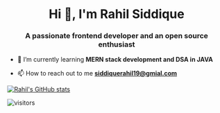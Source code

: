 <h1 align="center">Hi 👋, I'm Rahil Siddique</h1>
<h3 align="center">A passionate frontend developer and an open source enthusiast</h3>

- 🌱 I’m currently learning **MERN stack development and DSA in JAVA**

- 📫 How to reach out to me **siddiquerahil19@gmial.com**

<!-- Markdown -->


[![Rahil's GitHub stats](https://github-readme-stats.vercel.app/api?username=Rahilsiddique&theme=codeSTACKr&show_icons=true)](https://github.com/Rahilsiddique/github-readme-stats)

![visitors](https://visitor-badge.glitch.me/badge?page_id=Rahilsiddique&left_color=black&right_color=orange)
